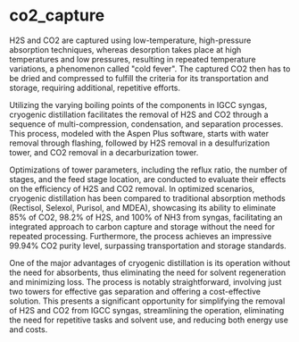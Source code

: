# co2_capture
H2S and CO2 are captured using low-temperature, high-pressure absorption techniques, whereas desorption takes place at high temperatures and low pressures, resulting in repeated temperature variations, a phenomenon called "cold fever". The captured CO2 then has to be dried and compressed to fulfill the criteria for its transportation and storage, requiring additional, repetitive efforts.

Utilizing the varying boiling points of the components in IGCC syngas, cryogenic distillation facilitates the removal of H2S and CO2 through a sequence of multi-compression, condensation, and separation processes. This process, modeled with the Aspen Plus software, starts with water removal through flashing, followed by H2S removal in a desulfurization tower, and CO2 removal in a decarburization tower.

Optimizations of tower parameters, including the reflux ratio, the number of stages, and the feed stage location, are conducted to evaluate their effects on the efficiency of H2S and CO2 removal. In optimized scenarios, cryogenic distillation has been compared to traditional absorption methods (Rectisol, Selexol, Purisol, and MDEA), showcasing its ability to eliminate 85% of CO2, 98.2% of H2S, and 100% of NH3 from syngas, facilitating an integrated approach to carbon capture and storage without the need for repeated processing. Furthermore, the process achieves an impressive 99.94% CO2 purity level, surpassing transportation and storage standards.

One of the major advantages of cryogenic distillation is its operation without the need for absorbents, thus eliminating the need for solvent regeneration and minimizing loss. The process is notably straightforward, involving just two towers for effective gas separation and offering a cost-effective solution. This presents a significant opportunity for simplifying the removal of H2S and CO2 from IGCC syngas, streamlining the operation, eliminating the need for repetitive tasks and solvent use, and reducing both energy use and costs.
